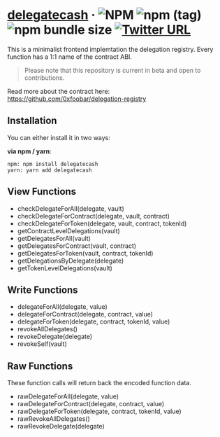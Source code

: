 # [delegatecash](https://delegate.cash) &middot; ![NPM](https://img.shields.io/npm/l/delegatecash?registry_uri=https%3A%2F%2Fregistry.npmjs.com) ![npm (tag)](https://img.shields.io/npm/v/delegatecash/latest) ![npm bundle size](https://img.shields.io/bundlephobia/min/delegatecash) [![Twitter URL](https://img.shields.io/twitter/url?url=https%3A%2F%2Ftwitter.com%2Fdelegatecash)](https://twitter.com/delegatecash)

This is a minimalist frontend implemtation the delegation registry. Every function has a 1:1 name of the contract ABI.

> Please note that this repository is current in beta and open to contributions.

Read more about the contract here: https://github.com/0xfoobar/delegation-registry

## Installation

You can either install it in two ways:

**via npm / yarn**:

```
npm: npm install delegatecash
yarn: yarn add delegatecash
```

## View Functions

- checkDelegateForAll(delegate, vault)
- checkDelegateForContract(delegate, vault, contract)
- checkDelegateForToken(delegate, vault, contract, tokenId)
- getContractLevelDelegations(vault)
- getDelegatesForAll(vault)
- getDelegatesForContract(vault, contract)
- getDelegatesForToken(vault, contract, tokenId)
- getDelegationsByDelegate(delegate)
- getTokenLevelDelegations(vault)

## Write Functions

- delegateForAll(delegate, value)
- delegateForContract(delegate, contract, value)
- delegateForToken(delegate, contract, tokenId, value)
- revokeAllDelegates()
- revokeDelegate(delegate)
- revokeSelf(vault)

## Raw Functions

These function calls will return back the encoded function data.

- rawDelegateForAll(delegate, value)
- rawDelegateForContract(delegate, contract, value)
- rawDelegateForToken(delegate, contract, tokenId, value)
- rawRevokeAllDelegates()
- rawRevokeDelegate(delegate)
